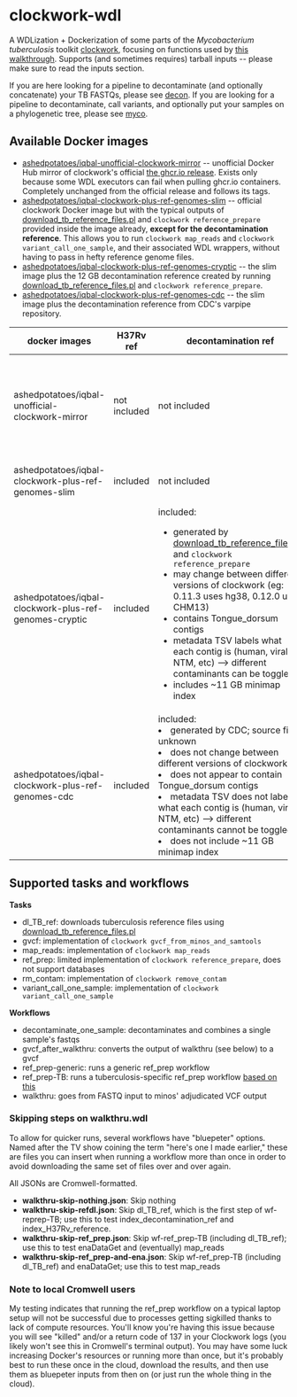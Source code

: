 # clockwork-wdl
 A WDLization + Dockerization of some parts of the *Mycobacterium tuberculosis* toolkit [clockwork](https://github.com/iqbal-lab-org/clockwork), focusing on functions used by [this walkthrough](https://github.com/iqbal-lab-org/clockwork/wiki/Walkthrough-scripts-only). Supports (and sometimes requires) tarball inputs -- please make sure to read the inputs section.

 If you are here looking for a pipeline to decontaminate (and optionally concatenate) your TB FASTQs, please see [decon](https://github.com/aofarrel/decon). If you are looking for a pipeline to decontaminate, call variants, and optionally put your samples on a phylogenetic tree, please see [myco](https://github.com/aofarrel/myco).

## Available Docker images
  * [ashedpotatoes/iqbal-unofficial-clockwork-mirror](https://hub.docker.com/r/ashedpotatoes/iqbal-unofficial-clockwork-mirror) -- unofficial Docker Hub mirror of clockwork's official [the ghcr.io release](https://github.com/iqbal-lab-org/clockwork/pkgs/container/clockwork). Exists only because some WDL executors can fail when pulling ghcr.io containers. Completely unchanged from the official release and follows its tags.
  * [ashedpotatoes/iqbal-clockwork-plus-ref-genomes-slim]() -- official clockwork Docker image but with the typical outputs of [download_tb_reference_files.pl](https://github.com/iqbal-lab-org/clockwork/blob/master/scripts/download_tb_reference_files.pl) and `clockwork reference_prepare` provided inside the image already, **except for the decontamination reference**. This allows you to run `clockwork map_reads` and `clockwork variant_call_one_sample`, and their associated WDL wrappers, without having to pass in hefty reference genome files.
  * [ashedpotatoes/iqbal-clockwork-plus-ref-genomes-cryptic]() -- the slim image plus the 12 GB decontamination reference created by running [download_tb_reference_files.pl](https://github.com/iqbal-lab-org/clockwork/blob/master/scripts/download_tb_reference_files.pl) and `clockwork reference_prepare`. 
  * [ashedpotatoes/iqbal-clockwork-plus-ref-genomes-cdc]() -- the slim image plus the decontamination reference from CDC's varpipe repository.


| docker images                                          | H37Rv ref    | decontamination ref                                                                                                                                                                                                                                                                                                                                                                                                                                                | use case                                                                                                                     | approx. size |
|--------------------------------------------------------|--------------|--------------------------------------------------------------------------------------------------------------------------------------------------------------------------------------------------------------------------------------------------------------------------------------------------------------------------------------------------------------------------------------------------------------------------------------------------------------------|------------------------------------------------------------------------------------------------------------------------------|--------------|
| ashedpotatoes/iqbal-unofficial-clockwork-mirror        | not included | not included                                                                                                                                                                                                                                                                                                                                                                                                                                                       | you want the official docker image on a non-ghcr.io image repository (some WDL executors can fail when pulling from ghcr.io) | 6 GB         |
| ashedpotatoes/iqbal-clockwork-plus-ref-genomes-slim    | included     | not included                                                                                                                                                                                                                                                                                                                                                                                                                                                       | call variants without using a massive Docker image                                                                           | 6 GB         |
| ashedpotatoes/iqbal-clockwork-plus-ref-genomes-cryptic | included     | included: <ul><li>generated by [download_tb_reference_files.pl](https://github.com/iqbal-lab-org/clockwork/blob/master/scripts/download_tb_reference_files.pl) and `clockwork reference_prepare`</li><li>may change between different versions of clockwork (eg: 0.11.3 uses hg38, 0.12.0 uses CHM13)</li><li>contains Tongue_dorsum contigs</li><li>metadata TSV labels what each contig is (human, viral, NTM, etc) --> different contaminants can be toggled</li><li>includes ~11 GB minimap index</ul> | decontaminate with CRyPTIC's recommended decontamination reference                   | 22 GB        |
| ashedpotatoes/iqbal-clockwork-plus-ref-genomes-cdc     | included     | included: <ui><li>generated by CDC; source files unknown</li><li>does not change between different versions of clockwork</li><li>does not appear to contain Tongue_dorsum contigs</li><li>metadata TSV does not label what each contig is (human, viral, NTM, etc) --> different contaminants cannot be toggled</li><li>does not include ~11 GB minimap index</ul>                                                                                                                                         | decontaminate with CDC varpipe's decontamination reference                           | 13 GB        |


## Supported tasks and workflows
 **Tasks**
 * dl_TB_ref: downloads tuberculosis reference files using [download_tb_reference_files.pl](https://github.com/iqbal-lab-org/clockwork/blob/master/scripts/download_tb_reference_files.pl)
 * gvcf: implementation of `clockwork gvcf_from_minos_and_samtools`
 * map_reads: implementation of `clockwork map_reads`
 * ref_prep: limited implementation of `clockwork reference_prepare`, does not support databases
 * rm_contam: implementation of `clockwork remove_contam`
 * variant_call_one_sample: implementation of `clockwork variant_call_one_sample`

 **Workflows**
 * decontaminate_one_sample: decontaminates and combines a single sample's fastqs
 * gvcf_after_walkthru: converts the output of walkthru (see below) to a gvcf
 * ref_prep-generic: runs a generic ref_prep workflow
 * ref_prep-TB: runs a tuberculosis-specific ref_prep workflow [based on this](https://github.com/iqbal-lab-org/clockwork/wiki/Walkthrough-scripts-only#get-and-index-reference-genomes)
 * walkthru: goes from FASTQ input to minos' adjudicated VCF output

### Skipping steps on walkthru.wdl
 To allow for quicker runs, several workflows have "bluepeter" options. Named after the TV show coining the term "here's one I made earlier," these are files you can insert when running a workflow more than once in order to avoid downloading the same set of files over and over again.
 
  All JSONs are Cromwell-formatted.
  * **walkthru-skip-nothing.json**: Skip nothing
  * **walkthru-skip-refdl.json**: Skip dl_TB_ref, which is the first step of wf-reprep-TB; use this to test index_decontamination_ref and index_H37Rv_reference.
  * **walkthru-skip-ref_prep.json**: Skip wf-ref_prep-TB (including dl_TB_ref); use this to test enaDataGet and (eventually) map_reads
  * **walkthru-skip-ref_prep-and-ena.json**: Skip wf-ref_prep-TB (including dl_TB_ref) and enaDataGet; use this to test map_reads

### Note to local Cromwell users
 My testing indicates that running the ref_prep workflow on a typical laptop setup will not be successful due to processes getting sigkilled thanks to lack of compute resources. You'll know you're having this issue because you will see "killed" and/or a return code of 137 in your Clockwork logs (you likely won't see this in Cromwell's terminal output). You may have some luck increasing Docker's resources or running more than once, but it's probably best to run these once in the cloud, download the results, and then use them as bluepeter inputs from then on (or just run the whole thing in the cloud).


